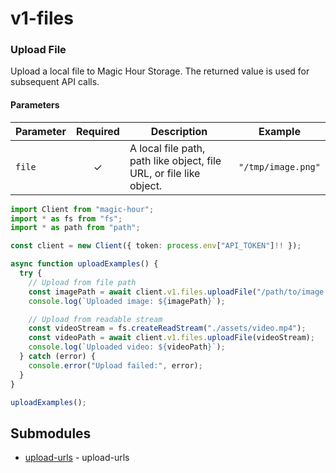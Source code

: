 # v1-files

<!-- CUSTOM DOCS START -->

### Upload File <a name="upload-file"></a>

Upload a local file to Magic Hour Storage. The returned value is used for subsequent API calls.

#### Parameters

| Parameter | Required | Description                                                         | Example            |
| --------- | :------: | ------------------------------------------------------------------- | ------------------ |
| `file`    |    ✓     | A local file path, path like object, file URL, or file like object. | `"/tmp/image.png"` |

```typescript
import Client from "magic-hour";
import * as fs from "fs";
import * as path from "path";

const client = new Client({ token: process.env["API_TOKEN"]!! });

async function uploadExamples() {
  try {
    // Upload from file path
    const imagePath = await client.v1.files.uploadFile("/path/to/image.jpg");
    console.log(`Uploaded image: ${imagePath}`);

    // Upload from readable stream
    const videoStream = fs.createReadStream("./assets/video.mp4");
    const videoPath = await client.v1.files.uploadFile(videoStream);
    console.log(`Uploaded video: ${videoPath}`);
  } catch (error) {
    console.error("Upload failed:", error);
  }
}

uploadExamples();
```

<!-- CUSTOM DOCS END -->

## Submodules

- [upload-urls](upload-urls/README.md) - upload-urls
